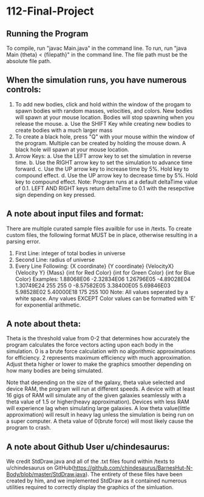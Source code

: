 # 112-Final-Project
## Running the Program
To compile, run "javac Main.java" in the command line. To run, run "java Main {theta} < {filepath}" in the command line. The file path must be the absolute file path. 

## When the simulation runs, you have numerous controls:
1.  To add new bodies, click and hold within the window of the progam to spawn bodies with random masses, velocities, and colors. New bodies will spawn at your mouse location. Bodies will stop spawning when you release the mouse.
    a. Use the SHIFT Key while creating new bodies to create bodies with a much larger mass  
2. To create a black hole, press "Q" with your mouse within the window of the program. Multiple can be created by holding the mouse down. A black hole will spawn at your mouse location.
3. Arrow Keys:
    a. Use the LEFT arrow key to set the simulation in reverse time.
    b. Use the RIGHT arrow key to set the simulation to advance time forward.
    c. Use the UP arrow key to increase time by 5%. Hold key to compound effect.
    d. Use the UP arrow key to decrease time by 5%. Hold key to compound effect.
    Note: Program runs at a default deltaTime value of 0.1. LEFT AND RIGHT keys return deltaTime to 0.1 with the resepctive sign depending on key pressed.

## A note about input files and format:
There are multiple curated sample files availble for use in /texts. To create custom files, the following format MUST be in place, otherwise resulting in a parsing error. 

1. First Line: integer of total bodies in universe
2. Second Line: radius of universe
3. Every Line Following: {X coordinate} {Y coordinate} {VelocityX} {Velocity Y} {Mass} {int for Red Color} {int for Green Color} {int for Blue Color}
    Examples: 1.88068E06 -2.32834E06 1.26796E05 -4.89028E04 1.30749E24  255 255 0
             -8.57582E05 3.38400E05 5.69846E03 5.98528E02 5.40000E18  175 255 100
    Note: All values seperated by a white space. Any values EXCEPT Color values can be formatted with 'E' for exponential arithmetic.


## A note about theta: 
Theta is the threshold value from 0-2 that determines how accurately the program calculates the force vectors acting upon each body in the simulation. 0 is a brute force calculation with no algorithmic approximations for efficiency. 2 represents maximum efficiency with much approximation. Adjust theta higher or lower to make the graphics smoother depending on how many bodies are being simulated. 

Note that depending on the size of the galaxy, theta value selected and device RAM, the program will run at different speeds. A device with at least 16 gigs of RAM will simulate any of the given galaxies seamlessly with a theta value of 1.5 or higher(heavy approximation). Devices with less RAM will experience lag when simulating large galaxies. A low theta value(little approximation) will result in heavy lag unless the simulation is being run on a super computer. A theta value of 0(brute force) will most likely cause the program to crash.

## A note about Github User u/chindesaurus: 
We credit StdDraw.java and all of the .txt files found within /texts to u/chindesaurus on GitHub(https://github.com/chindesaurus/BarnesHut-N-Body/blob/master/StdDraw.java). The entirety of these files have been created by him, and we implemented StdDraw as it contained numerous utilities required to correctly display the graphics of the simluation.